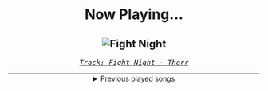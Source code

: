 <div align="center"> 
<h1>Now Playing...</h1>

![Fight Night](https://i.scdn.co/image/ab67616d00001e0244145d27ae10a0dffd211c18)
--
_<samp><a href="https://open.spotify.com/track/6lFGLPc7wtr185bx0OJpc9">Track: Fight Night - Thorr</a></samp>_

<div style="border: 1px #4B5054 solid"></div>
<details>
  <summary>
    Previous played songs
  </summary>
  <table>
    <thead>
      <tr>
        <th>
          Artist
        </th>
        <th>
          Song
        </th>
        <th>
          Link
        </th>
      </tr>
    </thead>
    <tbody>
      <tr><td>Thorr</td><td>Fight Night</td><td><a href="https://open.spotify.com/track/6lFGLPc7wtr185bx0OJpc9">https://open.spotify.com/track/6lFGLPc7wtr185bx0OJpc9</a></td></tr><tr><td>Thorr</td><td>Vulkar</td><td><a href="https://open.spotify.com/track/1XskiureXCjYTeAkZbFSNv">https://open.spotify.com/track/1XskiureXCjYTeAkZbFSNv</a></td></tr><tr><td>Thorr</td><td>Face Off</td><td><a href="https://open.spotify.com/track/7znTLqjjQrUBX0WcnWR9VC">https://open.spotify.com/track/7znTLqjjQrUBX0WcnWR9VC</a></td></tr><tr><td>Thorr</td><td>Gamer Girl</td><td><a href="https://open.spotify.com/track/4Kuh6tRdRMtdRnWvOoWbqU">https://open.spotify.com/track/4Kuh6tRdRMtdRnWvOoWbqU</a></td></tr><tr><td>Thorr</td><td>Hunter</td><td><a href="https://open.spotify.com/track/7m20PNN67aBWcjKGvzKwiR">https://open.spotify.com/track/7m20PNN67aBWcjKGvzKwiR</a></td></tr><tr><td>Thorr</td><td>Paroxetin</td><td><a href="https://open.spotify.com/track/5LWllhPmA9ZNnLwQOYnGUg">https://open.spotify.com/track/5LWllhPmA9ZNnLwQOYnGUg</a></td></tr><tr><td>Thorr</td><td>Slow Fade</td><td><a href="https://open.spotify.com/track/4agyhUl8twRBebRThbkR91">https://open.spotify.com/track/4agyhUl8twRBebRThbkR91</a></td></tr><tr><td>Thorr</td><td>Undying</td><td><a href="https://open.spotify.com/track/0uenNi4aeBLapglN8c4wuM">https://open.spotify.com/track/0uenNi4aeBLapglN8c4wuM</a></td></tr><tr><td>Thorr</td><td>Gates of Odin</td><td><a href="https://open.spotify.com/track/74nNDNG82EiCRXfevpDjn1">https://open.spotify.com/track/74nNDNG82EiCRXfevpDjn1</a></td></tr><tr><td>Thorr</td><td>Music City</td><td><a href="https://open.spotify.com/track/7s5sVkFyVoeMxa4ottp1xd">https://open.spotify.com/track/7s5sVkFyVoeMxa4ottp1xd</a></td></tr><tr><td>Thorr</td><td>Dire</td><td><a href="https://open.spotify.com/track/3YBv6WVQqQoL4uaKD1oMkZ">https://open.spotify.com/track/3YBv6WVQqQoL4uaKD1oMkZ</a></td></tr><tr><td>Thorr</td><td>War Cry</td><td><a href="https://open.spotify.com/track/5BAmVeMnXP0vHJY7lb4nl2">https://open.spotify.com/track/5BAmVeMnXP0vHJY7lb4nl2</a></td></tr><tr><td>Thorr</td><td>Invade</td><td><a href="https://open.spotify.com/track/3i3yZS1ZxLSGzxpdTwUvo3">https://open.spotify.com/track/3i3yZS1ZxLSGzxpdTwUvo3</a></td></tr><tr><td>Thorr</td><td>Underdogs</td><td><a href="https://open.spotify.com/track/5CU1Axr7DKYjAbCv2hjnzZ">https://open.spotify.com/track/5CU1Axr7DKYjAbCv2hjnzZ</a></td></tr><tr><td>Thorr</td><td>Evil Dead</td><td><a href="https://open.spotify.com/track/077U4oLZ0VJDqR7wheQDM0">https://open.spotify.com/track/077U4oLZ0VJDqR7wheQDM0</a></td></tr><tr><td>Thorr</td><td>Callout</td><td><a href="https://open.spotify.com/track/7uBG4wZodDaZsWAcwdIZmy">https://open.spotify.com/track/7uBG4wZodDaZsWAcwdIZmy</a></td></tr><tr><td>Thorr</td><td>Ishimura</td><td><a href="https://open.spotify.com/track/2m2bh5sf65TU5FLfbSZQ7a">https://open.spotify.com/track/2m2bh5sf65TU5FLfbSZQ7a</a></td></tr><tr><td>Thorr</td><td>Cadillac Bandit</td><td><a href="https://open.spotify.com/track/4BA67dEbkQMFVtcIQ4aSAT">https://open.spotify.com/track/4BA67dEbkQMFVtcIQ4aSAT</a></td></tr><tr><td>Thorr</td><td>Djoker</td><td><a href="https://open.spotify.com/track/0o1GNVc53mxLVSEFxXgNf5">https://open.spotify.com/track/0o1GNVc53mxLVSEFxXgNf5</a></td></tr><tr><td>Thorr</td><td>Hellgrammite</td><td><a href="https://open.spotify.com/track/5MdYCQ4ifaL2VEjwAdtVoo">https://open.spotify.com/track/5MdYCQ4ifaL2VEjwAdtVoo</a></td></tr>
    </tbody>
  </table>
</details>

</div>
